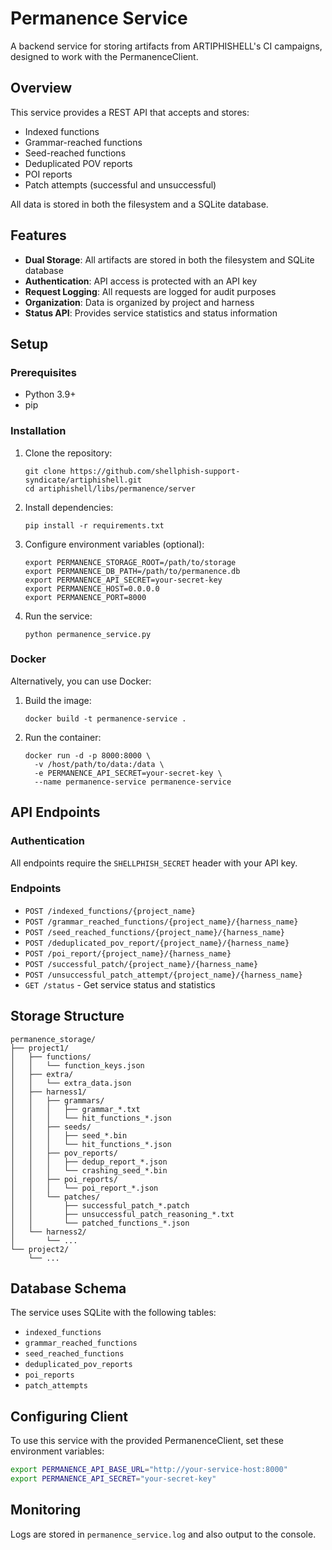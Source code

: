 # Permanence Service

A backend service for storing artifacts from ARTIPHISHELL's CI campaigns, designed to work with the PermanenceClient.

## Overview

This service provides a REST API that accepts and stores:
- Indexed functions
- Grammar-reached functions
- Seed-reached functions
- Deduplicated POV reports
- POI reports
- Patch attempts (successful and unsuccessful)

All data is stored in both the filesystem and a SQLite database.

## Features

- **Dual Storage**: All artifacts are stored in both the filesystem and SQLite database
- **Authentication**: API access is protected with an API key
- **Request Logging**: All requests are logged for audit purposes
- **Organization**: Data is organized by project and harness
- **Status API**: Provides service statistics and status information

## Setup

### Prerequisites

- Python 3.9+
- pip

### Installation

1. Clone the repository:
   ```
   git clone https://github.com/shellphish-support-syndicate/artiphishell.git
   cd artiphishell/libs/permanence/server
   ```

2. Install dependencies:
   ```
   pip install -r requirements.txt
   ```

3. Configure environment variables (optional):
   ```
   export PERMANENCE_STORAGE_ROOT=/path/to/storage
   export PERMANENCE_DB_PATH=/path/to/permanence.db
   export PERMANENCE_API_SECRET=your-secret-key
   export PERMANENCE_HOST=0.0.0.0
   export PERMANENCE_PORT=8000
   ```

4. Run the service:
   ```
   python permanence_service.py
   ```

### Docker

Alternatively, you can use Docker:

1. Build the image:
   ```
   docker build -t permanence-service .
   ```

2. Run the container:
   ```
   docker run -d -p 8000:8000 \
     -v /host/path/to/data:/data \
     -e PERMANENCE_API_SECRET=your-secret-key \
     --name permanence-service permanence-service
   ```

## API Endpoints

### Authentication

All endpoints require the `SHELLPHISH_SECRET` header with your API key.

### Endpoints

- `POST /indexed_functions/{project_name}`
- `POST /grammar_reached_functions/{project_name}/{harness_name}`
- `POST /seed_reached_functions/{project_name}/{harness_name}`
- `POST /deduplicated_pov_report/{project_name}/{harness_name}`
- `POST /poi_report/{project_name}/{harness_name}`
- `POST /successful_patch/{project_name}/{harness_name}`
- `POST /unsuccessful_patch_attempt/{project_name}/{harness_name}`
- `GET /status` - Get service status and statistics

## Storage Structure

```
permanence_storage/
├── project1/
│   ├── functions/
│   │   └── function_keys.json
│   ├── extra/
│   │   └── extra_data.json
│   ├── harness1/
│   │   ├── grammars/
│   │   │   ├── grammar_*.txt
│   │   │   └── hit_functions_*.json
│   │   ├── seeds/
│   │   │   ├── seed_*.bin
│   │   │   └── hit_functions_*.json
│   │   ├── pov_reports/
│   │   │   ├── dedup_report_*.json
│   │   │   └── crashing_seed_*.bin
│   │   ├── poi_reports/
│   │   │   └── poi_report_*.json
│   │   └── patches/
│   │       ├── successful_patch_*.patch
│   │       ├── unsuccessful_patch_reasoning_*.txt
│   │       └── patched_functions_*.json
│   └── harness2/
│       └── ...
└── project2/
    └── ...
```

## Database Schema

The service uses SQLite with the following tables:

- `indexed_functions`
- `grammar_reached_functions`
- `seed_reached_functions`
- `deduplicated_pov_reports`
- `poi_reports`
- `patch_attempts`

## Configuring Client

To use this service with the provided PermanenceClient, set these environment variables:

```bash
export PERMANENCE_API_BASE_URL="http://your-service-host:8000"
export PERMANENCE_API_SECRET="your-secret-key"
```

## Monitoring

Logs are stored in `permanence_service.log` and also output to the console.